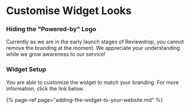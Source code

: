# Customise Widget Looks

### Hiding the "Powered-by" Logo

Currently as we are in the early launch stages of Reviewdrop, you cannot remove the branding at the moment. We appreciate your understanding while we grow awareness to our service!

### Widget Setup

You are able to customize the widget to match your branding. For more information, click the link below.

{% page-ref page="adding-the-widget-to-your-website.md" %}

